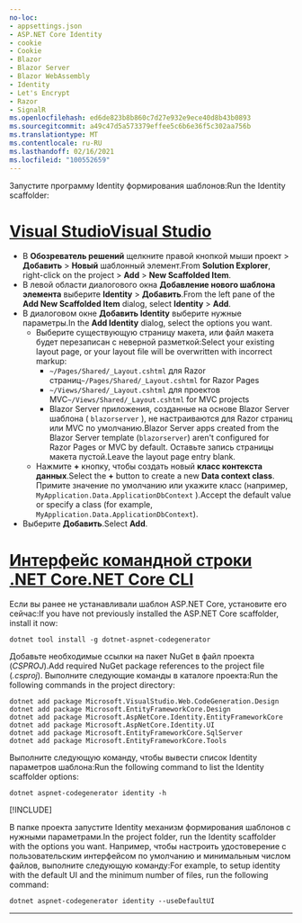 ```yaml
---
no-loc:
- appsettings.json
- ASP.NET Core Identity
- cookie
- Cookie
- Blazor
- Blazor Server
- Blazor WebAssembly
- Identity
- Let's Encrypt
- Razor
- SignalR
ms.openlocfilehash: ed6de823b8b860c7d27e932e9ece40d8b43b0893
ms.sourcegitcommit: a49c47d5a573379effee5c6b6e36f5c302aa756b
ms.translationtype: MT
ms.contentlocale: ru-RU
ms.lasthandoff: 02/16/2021
ms.locfileid: "100552659"
---
```

<span data-ttu-id="c82f5-101">Запустите программу Identity формирования шаблонов:</span><span class="sxs-lookup"><span data-stu-id="c82f5-101">Run the Identity scaffolder:</span></span>

# <a name="visual-studio"></a>[<span data-ttu-id="c82f5-102">Visual Studio</span><span class="sxs-lookup"><span data-stu-id="c82f5-102">Visual Studio</span></span>](#tab/visual-studio)

* <span data-ttu-id="c82f5-103">В **Обозреватель решений** щелкните правой кнопкой мыши проект > **Добавить**  >  **Новый** шаблонный элемент.</span><span class="sxs-lookup"><span data-stu-id="c82f5-103">From **Solution Explorer**, right-click on the project > **Add** > **New Scaffolded Item**.</span></span>
* <span data-ttu-id="c82f5-104">В левой области диалогового окна **Добавление нового шаблона элемента** выберите **Identity**  >  **Добавить**.</span><span class="sxs-lookup"><span data-stu-id="c82f5-104">From the left pane of the **Add New Scaffolded Item** dialog, select **Identity** > **Add**.</span></span>
* <span data-ttu-id="c82f5-105">В диалоговом окне **Добавить Identity** выберите нужные параметры.</span><span class="sxs-lookup"><span data-stu-id="c82f5-105">In the **Add Identity** dialog, select the options you want.</span></span>
  * <span data-ttu-id="c82f5-106">Выберите существующую страницу макета, или файл макета будет перезаписан с неверной разметкой:</span><span class="sxs-lookup"><span data-stu-id="c82f5-106">Select your existing layout page, or your layout file will be overwritten with incorrect markup:</span></span>
    * <span data-ttu-id="c82f5-107">`~/Pages/Shared/_Layout.cshtml` для Razor страниц</span><span class="sxs-lookup"><span data-stu-id="c82f5-107">`~/Pages/Shared/_Layout.cshtml` for Razor Pages</span></span>
    * <span data-ttu-id="c82f5-108">`~/Views/Shared/_Layout.cshtml` для проектов MVC</span><span class="sxs-lookup"><span data-stu-id="c82f5-108">`~/Views/Shared/_Layout.cshtml` for MVC projects</span></span>
    * <span data-ttu-id="c82f5-109">Blazor Server приложения, созданные на основе Blazor Server шаблона ( `blazorserver` ), не настраиваются для Razor страниц или MVC по умолчанию.</span><span class="sxs-lookup"><span data-stu-id="c82f5-109">Blazor Server apps created from the Blazor Server template (`blazorserver`) aren't configured for Razor Pages or MVC by default.</span></span> <span data-ttu-id="c82f5-110">Оставьте запись страницы макета пустой.</span><span class="sxs-lookup"><span data-stu-id="c82f5-110">Leave the layout page entry blank.</span></span>
  * <span data-ttu-id="c82f5-111">Нажмите **+** кнопку, чтобы создать новый **класс контекста данных**.</span><span class="sxs-lookup"><span data-stu-id="c82f5-111">Select the **+** button to create a new **Data context class**.</span></span> <span data-ttu-id="c82f5-112">Примите значение по умолчанию или укажите класс (например, `MyApplication.Data.ApplicationDbContext` ).</span><span class="sxs-lookup"><span data-stu-id="c82f5-112">Accept the default value or specify a class (for example, `MyApplication.Data.ApplicationDbContext`).</span></span>
* <span data-ttu-id="c82f5-113">Выберите **Добавить**.</span><span class="sxs-lookup"><span data-stu-id="c82f5-113">Select **Add**.</span></span>

# <a name="net-core-cli"></a>[<span data-ttu-id="c82f5-114">Интерфейс командной строки .NET Core</span><span class="sxs-lookup"><span data-stu-id="c82f5-114">.NET Core CLI</span></span>](#tab/netcore-cli)

<span data-ttu-id="c82f5-115">Если вы ранее не устанавливали шаблон ASP.NET Core, установите его сейчас:</span><span class="sxs-lookup"><span data-stu-id="c82f5-115">If you have not previously installed the ASP.NET Core scaffolder, install it now:</span></span>

```dotnetcli
dotnet tool install -g dotnet-aspnet-codegenerator
```

<span data-ttu-id="c82f5-116">Добавьте необходимые ссылки на пакет NuGet в файл проекта (*CSPROJ*).</span><span class="sxs-lookup"><span data-stu-id="c82f5-116">Add required NuGet package references to the project file (*.csproj*).</span></span> <span data-ttu-id="c82f5-117">Выполните следующие команды в каталоге проекта:</span><span class="sxs-lookup"><span data-stu-id="c82f5-117">Run the following commands in the project directory:</span></span>

```dotnetcli
dotnet add package Microsoft.VisualStudio.Web.CodeGeneration.Design
dotnet add package Microsoft.EntityFrameworkCore.Design
dotnet add package Microsoft.AspNetCore.Identity.EntityFrameworkCore
dotnet add package Microsoft.AspNetCore.Identity.UI
dotnet add package Microsoft.EntityFrameworkCore.SqlServer
dotnet add package Microsoft.EntityFrameworkCore.Tools
```

<span data-ttu-id="c82f5-118">Выполните следующую команду, чтобы вывести список Identity параметров шаблона:</span><span class="sxs-lookup"><span data-stu-id="c82f5-118">Run the following command to list the Identity scaffolder options:</span></span>

```dotnetcli
dotnet aspnet-codegenerator identity -h
```

[!INCLUDE[](~/includes/scaffoldTFM.md)]

<span data-ttu-id="c82f5-119">В папке проекта запустите Identity механизм формирования шаблонов с нужными параметрами.</span><span class="sxs-lookup"><span data-stu-id="c82f5-119">In the project folder, run the Identity scaffolder with the options you want.</span></span> <span data-ttu-id="c82f5-120">Например, чтобы настроить удостоверение с пользовательским интерфейсом по умолчанию и минимальным числом файлов, выполните следующую команду:</span><span class="sxs-lookup"><span data-stu-id="c82f5-120">For example, to setup identity with the default UI and the minimum number of files, run the following command:</span></span>

```dotnetcli
dotnet aspnet-codegenerator identity --useDefaultUI
```

---
